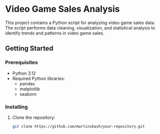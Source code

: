 # Video Game Sales Analysis
This project contains a Python script for analyzing video game sales data. The script performs data cleaning, visualization, and statistical analysis to identify trends and patterns in video game sales.

## Getting Started

### Prerequisites
- Python 3.12
- Required Python libraries:
  - pandas
  - matplotlib
  - seaborn

### Installing
1. Clone the repository:
   ```bash
   git clone https://github.com/martinsbash/your-repository.git
